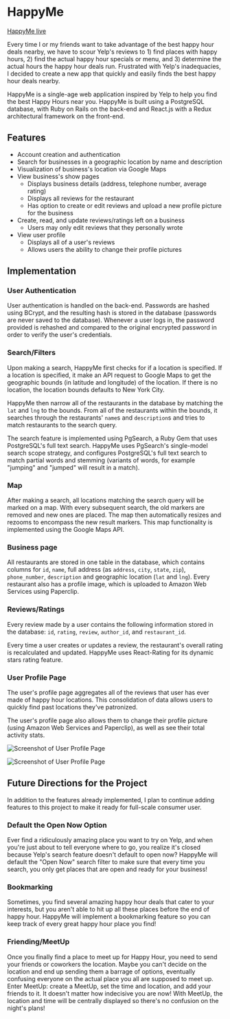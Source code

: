 # HappyMe

[HappyMe live](https://happy-me.herokuapp.com/)

Every time I or my friends want to take advantage of the best happy hour deals nearby, we have to scour Yelp's reviews to 1) find places with happy hours, 2) find the actual happy hour specials or menu, and 3) determine the actual hours the happy hour deals run. Frustrated with Yelp's inadequacies, I decided to create a new app that quickly and easily finds the best happy hour deals nearby.

HappyMe is a single-age web application inspired by Yelp to help you find the best Happy Hours near you. HappyMe is built using a PostgreSQL database, with Ruby on Rails on the back-end and React.js with a Redux architectural framework on the front-end.


## Features
* Account creation and authentication
* Search for businesses in a geographic location by name and description
* Visualization of business's location via Google Maps
* View business's show pages
    * Displays business details (address, telephone number, average rating)
    * Displays all reviews for the restaurant
    * Has option to create or edit reviews and upload a new profile picture for the business
* Create, read, and update reviews/ratings left on a business
    * Users may only edit reviews that they personally wrote
* View user profile
    * Displays all of a user's reviews
    * Allows users the ability to change their profile pictures


## Implementation
### User Authentication
User authentication is handled on the back-end. Passwords are hashed using BCrypt, and the resulting hash is stored in the database (passwords are never saved to the database). Whenever a user logs in, the password provided is rehashed and compared to the original encrypted password in order to verify the user's credentials.

### Search/Filters
Upon making a search, HappyMe first checks for if a location is specified. If a location is specified, it make an API request to Google Maps to get the geographic bounds (in latitude and longitude) of the location. If there is no location, the location bounds defaults to New York City.

HappyMe then narrow all of the restaurants in the database by matching the `lat` and `lng` to the bounds. From all of the restaurants within the bounds, it searches through the restaurants' `name`s and `description`s and tries to match restaurants to the search query.

The search feature is implemented using PgSearch, a Ruby Gem that uses PostgreSQL's full text search. HappyMe uses PgSearch's single-model search scope strategy, and configures PostgreSQL's full text search to match partial words and stemming (variants of words, for example "jumping" and "jumped" will result in a match).

### Map
After making a search, all locations matching the search query will be marked on a map. With every subsequent search, the old markers are removed and new ones are placed. The map then automatically resizes and rezooms to encompass the new result markers. This map functionality is implemented using the Google Maps API.

### Business page
All restaurants are stored in one table in the database, which contains columns for `id`, `name`, full address (as `address`, `city`, `state`, `zip`), `phone_number`, `description` and geographic location (`lat` and `lng`). Every restaurant also has a profile image, which is uploaded to Amazon Web Services using Paperclip.

### Reviews/Ratings
Every review made by a user contains the following information stored in the database: `id`, `rating`, `review`, `author_id`, and `restaurant_id`.

Every time a user creates or updates a review, the restaurant's overall rating is recalculated and updated. HappyMe uses React-Rating for its dynamic stars rating feature.

### User Profile Page
The user's profile page aggregates all of the reviews that user has ever made of happy hour locations. This consolidation of data allows users to quickly find past locations they've patronized.

The user's profile page also allows them to change their profile picture (using Amazon Web Services and Paperclip), as well as see their total activity stats.

![Screenshot of User Profile Page](app/assets/images/readme_shots/user_profile)

![Screenshot of User Profile Page](assets/user_profile)


## Future Directions for the Project
In addition to the features already implemented, I plan to continue adding features to this project to make it ready for full-scale consumer user.

### Default the Open Now Option
Ever find a ridiculously amazing place you want to try on Yelp, and when you're just about to tell everyone where to go, you realize it's closed because Yelp's search feature doesn't default to open now? HappyMe will default the "Open Now" search filter to make sure that every time you search, you only get places that are open and ready for your business!

### Bookmarking
Sometimes, you find several amazing happy hour deals that cater to your interests, but you aren't able to hit up all these places before the end of happy hour. HappyMe will implement a bookmarking feature so you can keep track of every great happy hour place you find!

### Friending/MeetUp
Once you finally find a place to meet up for Happy Hour, you need to send your friends or coworkers the location. Maybe you can't decide on the location and end up sending them a barrage of options, eventually confusing everyone on the actual place you all are supposed to meet up. Enter MeetUp: create a MeetUp, set the time and location, and add your friends to it. It doesn't matter how indecisive you are now! With MeetUp, the location and time will be centrally displayed so there's no confusion on the night's plans!
